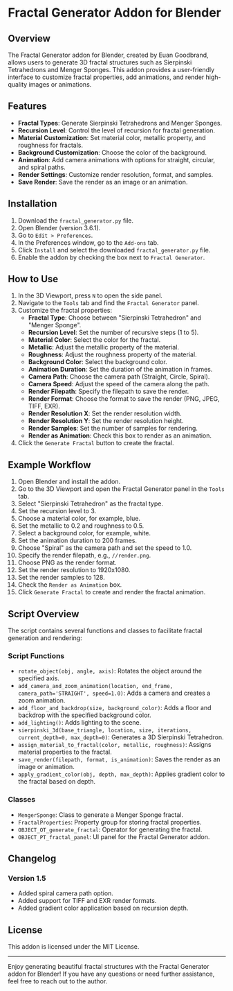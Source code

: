 # Fractal Generator Addon for Blender

## Overview
The Fractal Generator addon for Blender, created by Euan Goodbrand, allows users to generate 3D fractal structures such as Sierpinski Tetrahedrons and Menger Sponges. This addon provides a user-friendly interface to customize fractal properties, add animations, and render high-quality images or animations.

## Features
- **Fractal Types**: Generate Sierpinski Tetrahedrons and Menger Sponges.
- **Recursion Level**: Control the level of recursion for fractal generation.
- **Material Customization**: Set material color, metallic property, and roughness for fractals.
- **Background Customization**: Choose the color of the background.
- **Animation**: Add camera animations with options for straight, circular, and spiral paths.
- **Render Settings**: Customize render resolution, format, and samples.
- **Save Render**: Save the render as an image or an animation.

## Installation
1. Download the `fractal_generator.py` file.
2. Open Blender (version 3.6.1).
3. Go to `Edit > Preferences`.
4. In the Preferences window, go to the `Add-ons` tab.
5. Click `Install` and select the downloaded `fractal_generator.py` file.
6. Enable the addon by checking the box next to `Fractal Generator`.

## How to Use
1. In the 3D Viewport, press `N` to open the side panel.
2. Navigate to the `Tools` tab and find the `Fractal Generator` panel.
3. Customize the fractal properties:
   - **Fractal Type**: Choose between "Sierpinski Tetrahedron" and "Menger Sponge".
   - **Recursion Level**: Set the number of recursive steps (1 to 5).
   - **Material Color**: Select the color for the fractal.
   - **Metallic**: Adjust the metallic property of the material.
   - **Roughness**: Adjust the roughness property of the material.
   - **Background Color**: Select the background color.
   - **Animation Duration**: Set the duration of the animation in frames.
   - **Camera Path**: Choose the camera path (Straight, Circle, Spiral).
   - **Camera Speed**: Adjust the speed of the camera along the path.
   - **Render Filepath**: Specify the filepath to save the render.
   - **Render Format**: Choose the format to save the render (PNG, JPEG, TIFF, EXR).
   - **Render Resolution X**: Set the render resolution width.
   - **Render Resolution Y**: Set the render resolution height.
   - **Render Samples**: Set the number of samples for rendering.
   - **Render as Animation**: Check this box to render as an animation.
4. Click the `Generate Fractal` button to create the fractal.

## Example Workflow
1. Open Blender and install the addon.
2. Go to the 3D Viewport and open the Fractal Generator panel in the `Tools` tab.
3. Select "Sierpinski Tetrahedron" as the fractal type.
4. Set the recursion level to 3.
5. Choose a material color, for example, blue.
6. Set the metallic to 0.2 and roughness to 0.5.
7. Select a background color, for example, white.
8. Set the animation duration to 200 frames.
9. Choose "Spiral" as the camera path and set the speed to 1.0.
10. Specify the render filepath, e.g., `//render.png`.
11. Choose PNG as the render format.
12. Set the render resolution to 1920x1080.
13. Set the render samples to 128.
14. Check the `Render as Animation` box.
15. Click `Generate Fractal` to create and render the fractal animation.

## Script Overview
The script contains several functions and classes to facilitate fractal generation and rendering:

### Script Functions
- `rotate_object(obj, angle, axis)`: Rotates the object around the specified axis.
- `add_camera_and_zoom_animation(location, end_frame, camera_path='STRAIGHT', speed=1.0)`: Adds a camera and creates a zoom animation.
- `add_floor_and_backdrop(size, background_color)`: Adds a floor and backdrop with the specified background color.
- `add_lighting()`: Adds lighting to the scene.
- `sierpinski_3d(base_triangle, location, size, iterations, current_depth=0, max_depth=0)`: Generates a 3D Sierpinski Tetrahedron.
- `assign_material_to_fractal(color, metallic, roughness)`: Assigns material properties to the fractal.
- `save_render(filepath, format, is_animation)`: Saves the render as an image or animation.
- `apply_gradient_color(obj, depth, max_depth)`: Applies gradient color to the fractal based on depth.

### Classes
- `MengerSponge`: Class to generate a Menger Sponge fractal.
- `FractalProperties`: Property group for storing fractal properties.
- `OBJECT_OT_generate_fractal`: Operator for generating the fractal.
- `OBJECT_PT_fractal_panel`: UI panel for the Fractal Generator addon.

## Changelog
### Version 1.5
- Added spiral camera path option.
- Added support for TIFF and EXR render formats.
- Added gradient color application based on recursion depth.

## License
This addon is licensed under the MIT License.

---

Enjoy generating beautiful fractal structures with the Fractal Generator addon for Blender! If you have any questions or need further assistance, feel free to reach out to the author.
